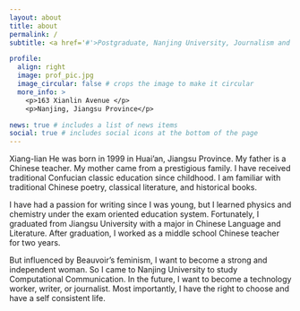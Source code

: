 ```yaml
---
layout: about
title: about
permalink: /
subtitle: <a href='#'>Postgraduate, Nanjing University, Journalism and Communication, Computational Communication.</a>.

profile:
  align: right
  image: prof_pic.jpg
  image_circular: false # crops the image to make it circular
  more_info: >
    <p>163 Xianlin Avenue </p>
    <p>Nanjing, Jiangsu Province</p>

news: true # includes a list of news items
social: true # includes social icons at the bottom of the page
---
```


Xiang-lian He was born in 1999 in Huai’an, Jiangsu Province. My father is a Chinese teacher. My mother came from a prestigious family. I have received traditional Confucian classic education since childhood. I am familiar with traditional Chinese poetry, classical literature, and historical books.

I have had a passion for writing since I was young, but I learned physics and chemistry under the exam oriented education system. Fortunately, I graduated from Jiangsu University with a major in Chinese Language and Literature. After graduation, I worked as a middle school Chinese teacher for two years.

But influenced by Beauvoir’s feminism, I want to become a strong and independent woman. So I came to Nanjing University to study Computational Communication. In the future, I want to become a technology worker, writer, or journalist. Most importantly, I have the right to choose and have a self consistent life.
